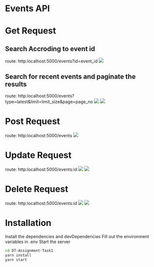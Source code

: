 # Events API

# Get Request 
## Search Accroding to event id
route: http:localhost:5000/events?id=event_id
<img src="https://cdn.discordapp.com/attachments/709066676800323605/987563980585316373/task1_get_req1.png">

## Search for recent events and paginate the results
route: http:localhost:5000/events?type=latest&limit=limit_size&page=page_no
<img src="https://cdn.discordapp.com/attachments/709066676800323605/987564391790702592/task1_get_req2.png">
<img src="https://cdn.discordapp.com/attachments/709066676800323605/987564392084287498/task1_get_req2_1.png">

# Post Request
route: http:localhost:5000/events
<img src="https://cdn.discordapp.com/attachments/709066676800323605/987564709857329182/task1_post_req.png">

# Update Request 
route: http:localhost:5000/events:id
<img src="https://media.discordapp.net/attachments/709066676800323605/987564921036369920/task1_put_req_1.png">
<img src="https://media.discordapp.net/attachments/709066676800323605/987564920784695326/task1_put_req_2.png">

# Delete Request
route: http:localhost:5000/events:id
<img src="https://cdn.discordapp.com/attachments/709066676800323605/987565218458664980/task1_delete_req_1.png">
<img src="https://media.discordapp.net/attachments/709066676800323605/987565218206982185/task1_delete_req_2.png">


# Installation
Install the dependencies and devDependencies
Fill out the environment variables in .env 
Start the server
```sh
cd DT-Assignment-Task1
yarn install
yarn start
```
